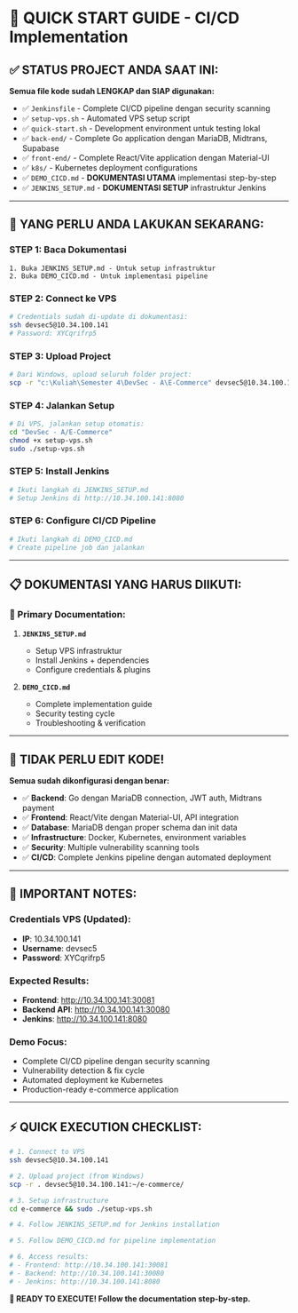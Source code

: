 # 🚀 QUICK START GUIDE - CI/CD Implementation

## ✅ **STATUS PROJECT ANDA SAAT INI:**

**Semua file kode sudah LENGKAP dan SIAP digunakan:**
- ✅ `Jenkinsfile` - Complete CI/CD pipeline dengan security scanning
- ✅ `setup-vps.sh` - Automated VPS setup script  
- ✅ `quick-start.sh` - Development environment untuk testing lokal
- ✅ `back-end/` - Complete Go application dengan MariaDB, Midtrans, Supabase
- ✅ `front-end/` - Complete React/Vite application dengan Material-UI
- ✅ `k8s/` - Kubernetes deployment configurations
- ✅ `DEMO_CICD.md` - **DOKUMENTASI UTAMA** implementasi step-by-step
- ✅ `JENKINS_SETUP.md` - **DOKUMENTASI SETUP** infrastruktur Jenkins

---

## 🎯 **YANG PERLU ANDA LAKUKAN SEKARANG:**

### **STEP 1: Baca Dokumentasi**
```
1. Buka JENKINS_SETUP.md - Untuk setup infrastruktur
2. Buka DEMO_CICD.md - Untuk implementasi pipeline
```

### **STEP 2: Connect ke VPS**
```bash
# Credentials sudah di-update di dokumentasi:
ssh devsec5@10.34.100.141
# Password: XYCqrifrp5
```

### **STEP 3: Upload Project**
```bash
# Dari Windows, upload seluruh folder project:
scp -r "c:\Kuliah\Semester 4\DevSec - A\E-Commerce" devsec5@10.34.100.141:~/
```

### **STEP 4: Jalankan Setup**
```bash
# Di VPS, jalankan setup otomatis:
cd "DevSec - A/E-Commerce"
chmod +x setup-vps.sh
sudo ./setup-vps.sh
```

### **STEP 5: Install Jenkins**
```bash
# Ikuti langkah di JENKINS_SETUP.md
# Setup Jenkins di http://10.34.100.141:8080
```

### **STEP 6: Configure CI/CD Pipeline**
```bash
# Ikuti langkah di DEMO_CICD.md
# Create pipeline job dan jalankan
```

---

## 📋 **DOKUMENTASI YANG HARUS DIIKUTI:**

### **🔧 Primary Documentation:**
1. **`JENKINS_SETUP.md`** 
   - Setup VPS infrastruktur
   - Install Jenkins + dependencies
   - Configure credentials & plugins

2. **`DEMO_CICD.md`** 
   - Complete implementation guide
   - Security testing cycle
   - Troubleshooting & verification

---

## 🎯 **TIDAK PERLU EDIT KODE!**

**Semua sudah dikonfigurasi dengan benar:**
- ✅ **Backend**: Go dengan MariaDB connection, JWT auth, Midtrans payment
- ✅ **Frontend**: React/Vite dengan Material-UI, API integration
- ✅ **Database**: MariaDB dengan proper schema dan init data
- ✅ **Infrastructure**: Docker, Kubernetes, environment variables
- ✅ **Security**: Multiple vulnerability scanning tools
- ✅ **CI/CD**: Complete Jenkins pipeline dengan automated deployment

---

## 🚨 **IMPORTANT NOTES:**

### **Credentials VPS (Updated):**
- **IP**: 10.34.100.141
- **Username**: devsec5  
- **Password**: XYCqrifrp5

### **Expected Results:**
- **Frontend**: http://10.34.100.141:30081
- **Backend API**: http://10.34.100.141:30080
- **Jenkins**: http://10.34.100.141:8080

### **Demo Focus:**
- Complete CI/CD pipeline dengan security scanning
- Vulnerability detection & fix cycle
- Automated deployment ke Kubernetes
- Production-ready e-commerce application

---

## ⚡ **QUICK EXECUTION CHECKLIST:**

```bash
# 1. Connect to VPS
ssh devsec5@10.34.100.141

# 2. Upload project (from Windows)
scp -r . devsec5@10.34.100.141:~/e-commerce/

# 3. Setup infrastructure
cd e-commerce && sudo ./setup-vps.sh

# 4. Follow JENKINS_SETUP.md for Jenkins installation

# 5. Follow DEMO_CICD.md for pipeline implementation

# 6. Access results:
# - Frontend: http://10.34.100.141:30081
# - Backend: http://10.34.100.141:30080
# - Jenkins: http://10.34.100.141:8080
```

**🎯 READY TO EXECUTE! Follow the documentation step-by-step.**